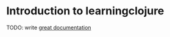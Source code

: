 # Introduction to learningclojure

TODO: write [great documentation](http://jacobian.org/writing/great-documentation/what-to-write/)
